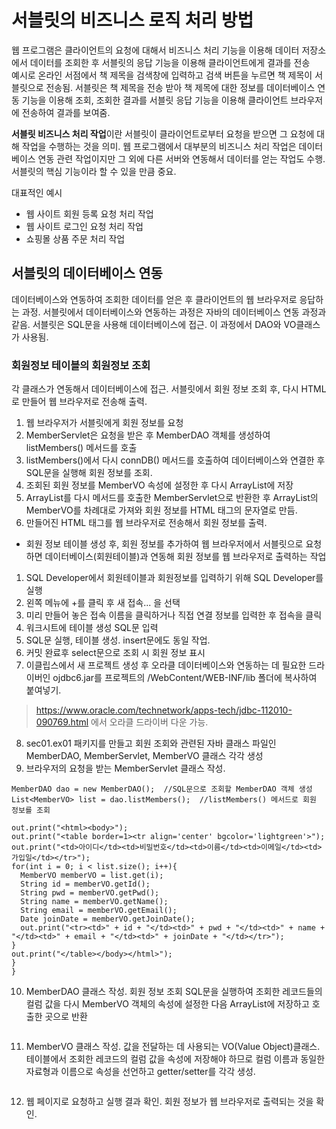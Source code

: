 # 서블릿의 비즈니스 로직 처리 방법
웹 프로그램은 클라이언트의 요청에 대해서 비즈니스 처리 기능을 이용해 데이터 저장소에서 데이터를 조회한 후 서블릿의 응답 기능을 이용해 클라이언트에게 결과를 전송  
예시로 온라인 서점에서 책 제목을 검색창에 입력하고 검색 버튼을 누르면 책 제목이 서블릿으로 전송됨. 서블릿은 책 제목을 전송 받아 책 제목에 대한 정보를 데이터베이스 연동 기능을 이용해 조회, 조회한 결과를 서블릿 응답 기능을 이용해 클라이언트 브라우저에 전송하여 결과를 보여줌.

**서블릿 비즈니스 처리 작업**이란 서블릿이 클라이언트로부터 요청을 받으면 그 요청에 대해 작업을 수행하는 것을 의미. 웹 프로그램에서 대부분의 비즈니스 처리 작업은 데이터베이스 연동 관련 작업이지만 그 외에 다른 서버와 연동해서 데이터를 얻는 작업도 수행. 서블릿의 핵심 기능이라 할 수 있을 만큼 중요.

대표적인 예시  
* 웹 사이트 회원 등록 요청 처리 작업
* 웹 사이트 로그인 요청 처리 작업
* 쇼핑몰 상품 주문 처리 작업

## 서블릿의 데이터베이스 연동
데이터베이스와 연동하여 조회한 데이터를 얻은 후 클라이언트의 웹 브라우저로 응답하는 과정.
서블릿에서 데이터베이스와 연동하는 과정은 자바의 데이터베이스 연동 과정과 같음.
서블릿은 SQL문을 사용해 데이터베이스에 접근. 이 과정에서 DAO와 VO클래스가 사용됨.
### 회원정보 테이블의 회원정보 조회
각 클래스가 연동해서 데이터베이스에 접근. 서블릿에서 회원 정보 조회 후, 다시 HTML로 만들어 웹 브라우저로 전송해 출력.
1. 웹 브라우저가 서블릿에게 회원 정보를 요청
2. MemberServlet은 요청을 받은 후 MemberDAO 객체를 생성하여 listMembers() 메서드를 호출
3. listMembers()에서 다시 connDB() 메서드를 호출하여 데이터베이스와 연결한 후 SQL문을 실행해 회원 정보를 조회.
4. 조회된 회원 정보를 MemberVO 속성에 설정한 후 다시 ArrayList에 저장
5. ArrayList를 다시 메서드를 호출한 MemberServlet으로 반환한 후 ArrayList의 MemberVO를 차례대로 가져와 회원 정보를 HTML 태그의 문자열로 만듬.
6. 만들어진 HTML 태그를 웹 브라우저로 전송해서 회원 정보를 출력.

* 회원 정보 테이블 생성 후, 회원 정보를 추가하여 웹 브라우저에서 서블릿으로 요청하면 데이터베이스(회원테이블)과 연동해 회원 정보를 웹 브라우저로 출력하는 작업

1. SQL Developer에서 회원테이블과 회원정보를 입력하기 위해 SQL Developer를 실행
2. 왼쪽 메뉴에 +를 클릭 후 새 접속... 을 선택
3. 미리 만들어 놓은 접속 이름을 클릭하거나 직접 연결 정보를 입력한 후 접속을 클릭
4. 워크시트에 테이블 생성 SQL문 입력
5. SQL문 실행, 테이블 생성. insert문에도 동일 작업.
6. 커밋 완료후 select문으로 조회 시 회원 정보 표시
7. 이클립스에서 새 프로젝트 생성 후 오라클 데이터베이스와 연동하는 데 필요한 드라이버인 ojdbc6.jar를 프로젝트의 /WebContent/WEB-INF/lib 폴더에 복사하여 붙여넣기.
> https://www.oracle.com/technetwork/apps-tech/jdbc-112010-090769.html 에서 오라클 드라이버 다운 가능.

8. sec01.ex01 패키지를 만들고 회원 조회와 관련된 자바 클래스 파일인 MemberDAO, MemberServlet, MemberVO 클래스 각각 생성
9. 브라우저의 요청을 받는 MemberServlet 클래스 작성.
```
MemberDAO dao = new MemberDAO();  //SQL문으로 조회할 MemberDAO 객체 생성
List<MemberVO> list = dao.listMembers();  //listMembers() 메서드로 회원 정보를 조회

out.print("<html><body>");
out.print("<table border=1><tr align='center' bgcolor='lightgreen'>");
out.print("<td>아이디</td><td>비밀번호</td><td>이름</td><td>이메일</td><td>가입일</td></tr>");
for(int i = 0; i < list.size(); i++){
  MemberVO memberVO = list.get(i);
  String id = memberVO.getId();
  String pwd = memberVO.getPwd();
  String name = memberVO.getName();
  String email = memberVO.getEmail();
  Date joinDate = memberVO.getJoinDate();
  out.print("<tr><td>" + id + "</td><td>" + pwd + "</td><td>" + name + "</td><td>" + email + "</td><td>" + joinDate + "</td></tr>");
}
out.print("</table></body></html>");
}
}
```

10. MemberDAO 클래스 작성. 회원 정보 조회 SQL문을 실행하여 조회한 레코드들의 컬럼 값을 다시 MemberVO 객체의 속성에 설정한 다음 ArrayList에 저장하고 호출한 곳으로 반환
```

```

11. MemberVO 클래스 작성. 값을 전달하는 데 사용되는 VO(Value Object)클래스. 테이블에서 조회한 레코드의 컬럼 값을 속성에 저장해야 하므로 컬럼 이름과 동일한 자료형과 이름으로 속성을 선언하고 getter/setter를 각각 생성.
```

```

12. 웹 페이지로 요청하고 실행 결과 확인. 회원 정보가 웹 브라우저로 출력되는 것을 확인.
